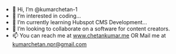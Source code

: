 - 👋 Hi, I’m @kumarchetan-1
- 👀 I’m interested in coding...
- 🌱 I’m currently learning Hubspot CMS Development...
- 💞️ I’m looking to collaborate on a software for content creators.
- 📫 You can reach me at www.chetankumar.me OR
     Mail me at kumarchetan.npr@gmail.com

<!---
kumarchetan-1/kumarchetan-1 is a ✨ special ✨ repository because its `README.md` (this file) appears on your GitHub profile.
You can click the Preview link to take a look at your changes.
--->
